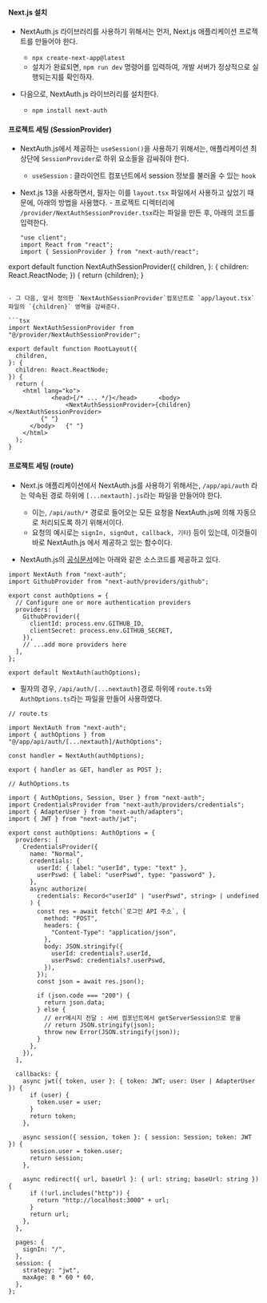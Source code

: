 #### Next.js 설치

- NextAuth.js 라이브러리를 사용하기 위해서는 먼저, Next.js 애플리케이션 프로젝트를 만들어야 한다.

  - `npx create-next-app@latest`
  - 설치가 완료되면, `npm run dev` 명령어를 입력하여, 개발 서버가 정상적으로 실행되는지를 확인하자.

- 다음으로, NextAuth.js 라이브러리를 설치한다.
  - `npm install next-auth`

#### 프로젝트 세팅 (SessionProvider)

- NextAuth.js에서 제공하는 `useSession()`을 사용하기 위해서는, 애플리케이션 최상단에 `SessionProvider`로 하위 요소들을 감싸줘야 한다.

  - `useSession` : 클라이언트 컴포넌트에서 session 정보를 불러올 수 있는 `hook`

- Next.js 13을 사용하면서, 필자는 이를 `layout.tsx` 파일에서 사용하고 싶었기 때문에, 아래의 방법을 사용했다. - 프로젝트 디렉터리에 `/provider/NextAuthSessionProvider.tsx`라는 파일을 만든 후, 아래의 코드를 입력한다.
  ```tsx
  "use client";
  import React from "react";
  import { SessionProvider } from "next-auth/react";

export default function NextAuthSessionProvider({
children,
}: {
children: React.ReactNode;
}) {
return <SessionProvider>{children}</SessionProvider>;
}
```

- 그 다음, 앞서 정의한 `NextAuthSessionProvider`컴포넌트로 `app/layout.tsx` 파일의 `{children}` 영역을 감싸준다.

```tsx
import NextAuthSessionProvider from "@/provider/NextAuthSessionProvider";

export default function RootLayout({
  children,
}: {
  children: React.ReactNode;
}) {
  return (
    <html lang="ko">
            <head>{/* ... */}</head>      <body>
                <NextAuthSessionProvider>{children}</NextAuthSessionProvider>   
         {" "}
      </body>   {" "}
    </html>
  );
}
```

#### 프로젝트 세팅 (route)

- Next.js 애플리케이션에서 NextAuth.js를 사용하기 위해서는, `/app/api/auth` 라는 약속된 경로 하위에 `[...nextauth].js`라는 파일을 만들어야 한다.

  - 이는, `/api/auth/*` 경로로 들어오는 모든 요청을 NextAuth.js에 의해 자동으로 처리되도록 하기 위해서이다.
  - 요청의 예시로는 `signIn, signOut, callback, 기타`) 등이 있는데, 이것들이 바로 NextAuth.js 에서 제공하고 있는 함수이다.

- NextAuth.js의 [공식문서](https://next-auth.js.org/getting-started/example)에는 아래와 같은 소스코드를 제공하고 있다.

```tsx
import NextAuth from "next-auth";
import GithubProvider from "next-auth/providers/github";

export const authOptions = {
  // Configure one or more authentication providers
  providers: [
    GithubProvider({
      clientId: process.env.GITHUB_ID,
      clientSecret: process.env.GITHUB_SECRET,
    }),
    // ...add more providers here
  ],
};

export default NextAuth(authOptions);
```

- 필자의 경우, `/api/auth/[...nextauth]`경로 하위에 `route.ts`와 `AuthOptions.ts`라는 파일을 만들어 사용하였다.

```tsx
// route.ts

import NextAuth from "next-auth";
import { authOptions } from "@/app/api/auth/[...nextauth]/AuthOptions";

const handler = NextAuth(authOptions);

export { handler as GET, handler as POST };
```

```tsx
// AuthOptions.ts

import { AuthOptions, Session, User } from "next-auth";
import CredentialsProvider from "next-auth/providers/credentials";
import { AdapterUser } from "next-auth/adapters";
import { JWT } from "next-auth/jwt";

export const authOptions: AuthOptions = {
  providers: [
    CredentialsProvider({
      name: "Normal",
      credentials: {
        userId: { label: "userId", type: "text" },
        userPswd: { label: "userPswd", type: "password" },
      },
      async authorize(
        credentials: Record<"userId" | "userPswd", string> | undefined
      ) {
        const res = await fetch(`로그인 API 주소`, {
          method: "POST",
          headers: {
            "Content-Type": "application/json",
          },
          body: JSON.stringify({
            userId: credentials?.userId,
            userPswd: credentials?.userPswd,
          }),
        });
        const json = await res.json();

        if (json.code === "200") {
          return json.data;
        } else {
          // err메시지 전달 : 서버 컴포넌트에서 getServerSession으로 받을
          // return JSON.stringify(json);
          throw new Error(JSON.stringify(json));
        }
      },
    }),
  ],

  callbacks: {
    async jwt({ token, user }: { token: JWT; user: User | AdapterUser }) {
      if (user) {
        token.user = user;
      }
      return token;
    },

    async session({ session, token }: { session: Session; token: JWT }) {
      session.user = token.user;
      return session;
    },

    async redirect({ url, baseUrl }: { url: string; baseUrl: string }) {
      if (!url.includes("http")) {
        return "http://localhost:3000" + url;
      }
      return url;
    },
  },

  pages: {
    signIn: "/",
  },
  session: {
    strategy: "jwt",
    maxAge: 8 * 60 * 60,
  },
};
```
